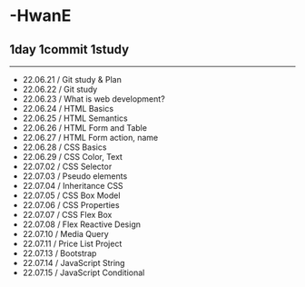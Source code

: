 # -HwanE
## 1day 1commit 1study
----
- 22.06.21 / Git study & Plan
- 22.06.22 / Git study
- 22.06.23 / What is web development?
- 22.06.24 / HTML Basics
- 22.06.25 / HTML Semantics
- 22.06.26 / HTML Form and Table
- 22.06.27 / HTML Form action, name
- 22.06.28 / CSS Basics
- 22.06.29 / CSS Color, Text
- 22.07.02 / CSS Selector
- 22.07.03 / Pseudo elements
- 22.07.04 / Inheritance CSS
- 22.07.05 / CSS Box Model
- 22.07.06 / CSS Properties
- 22.07.07 / CSS Flex Box
- 22.07.08 / Flex Reactive Design
- 22.07.10 / Media Query
- 22.07.11 / Price List Project
- 22.07.13 / Bootstrap
- 22.07.14 / JavaScript String
- 22.07.15 / JavaScript Conditional
